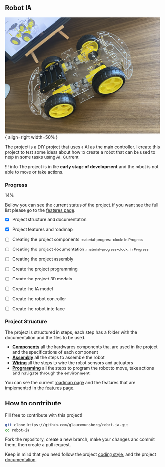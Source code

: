 ## Robot IA 

![Chassis](images/project/current_status_represenation.jpg){ align=right width=50% }

The project is a DIY project that uses a AI as the main controller. I create this project to test some ideas about how to create a robot that can be used to help in some tasks using AI. Current 

!!! info
    The project is in the <b>early stage of development</b> and the robot is not able to move or take actions.


### Progress

<div class="progress-bar-container">
    <div class="progress-bar" style="width: 14%;">14%</div>
</div>

Bellow you can see the current status of the project, if you want see the full list please go to the [features page](project/features.md).

- [x] Project structure and documentation
- [x] Project features and roadmap
- [ ] Creating the project components <small>:material-progress-clock: In Progress</small>
- [ ] Creating the project documentation  <small>:material-progress-clock: In Progress</small>
- [ ] Creating the project assembly
- [ ] Create the project programming
- [ ] Create the project 3D models
- [ ] Create the IA model
- [ ] Create the robot controller
- [ ] Create the robot interface




### Project Structure

The project is structured in steps, each step has a folder with the documentation and the files to be used.

- **[Components](components/index.md)** all the hardwares components that are used in the project and the specifications of each component
- **[Assembly](assembly/index.md)** all the steps to assemble the robot
- **[Wiring](wiring/index.md)** all the steps to wire the robot sensors and actuators
- **[Programming](programming/index.md)** all the steps to program the robot to move, take actions and navigate through the environment

You can see the current [roadmap page](project/roadmap.md) and the features that are implemented in the [features page](project/features.md).


## How to contribute

Fill free to contribute with this project! 

```bash
git clone https://github.com/glaucomunsberg/robot-ia.git
cd robot-ia
```

Fork the repository, create a new branch, make your changes and commit them, then create a pull request.

Keep in mind that you need follow the project [coding style](project/coding-style.md), and the project [documentation](project/documentation.md).